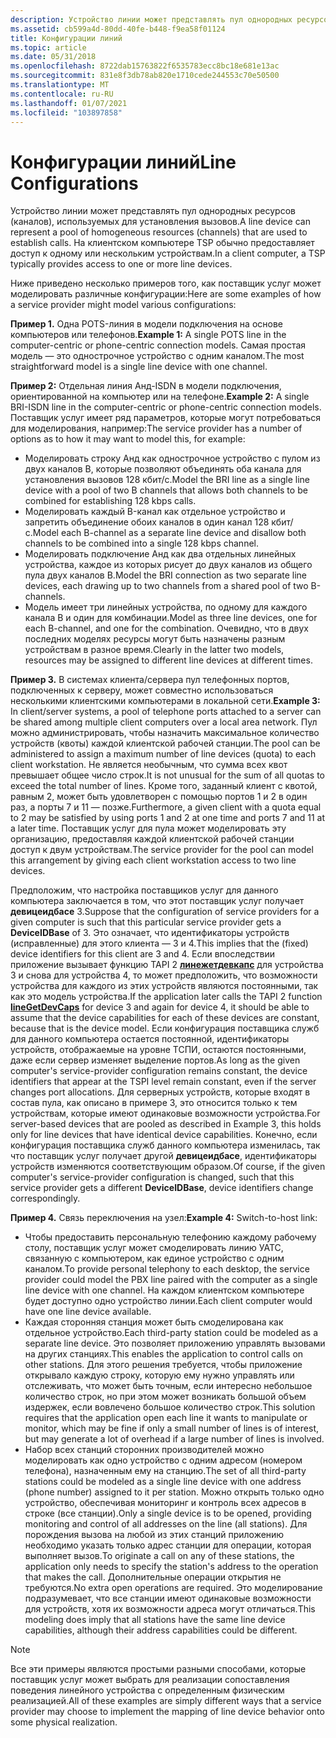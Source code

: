 ```yaml
---
description: Устройство линии может представлять пул однородных ресурсов (каналов), используемых для установления вызовов. На клиентском компьютере TSP обычно предоставляет доступ к одному или нескольким устройствам.
ms.assetid: cb599a4d-80dd-40fe-b448-f9ea58f01124
title: Конфигурации линий
ms.topic: article
ms.date: 05/31/2018
ms.openlocfilehash: 8722dab15763822f6535783ecc8bc18e681e13ac
ms.sourcegitcommit: 831e8f3db78ab820e1710cede244553c70e50500
ms.translationtype: MT
ms.contentlocale: ru-RU
ms.lasthandoff: 01/07/2021
ms.locfileid: "103897858"
---
```

# <a name="line-configurations"></a><span data-ttu-id="c2791-104">Конфигурации линий</span><span class="sxs-lookup"><span data-stu-id="c2791-104">Line Configurations</span></span>

<span data-ttu-id="c2791-105">Устройство линии может представлять пул однородных ресурсов (каналов), используемых для установления вызовов.</span><span class="sxs-lookup"><span data-stu-id="c2791-105">A line device can represent a pool of homogeneous resources (channels) that are used to establish calls.</span></span> <span data-ttu-id="c2791-106">На клиентском компьютере TSP обычно предоставляет доступ к одному или нескольким устройствам.</span><span class="sxs-lookup"><span data-stu-id="c2791-106">In a client computer, a TSP typically provides access to one or more line devices.</span></span>

<span data-ttu-id="c2791-107">Ниже приведено несколько примеров того, как поставщик услуг может моделировать различные конфигурации:</span><span class="sxs-lookup"><span data-stu-id="c2791-107">Here are some examples of how a service provider might model various configurations:</span></span>

<span data-ttu-id="c2791-108">**Пример 1.** Одна POTS-линия в модели подключения на основе компьютеров или телефонов.</span><span class="sxs-lookup"><span data-stu-id="c2791-108">**Example 1:** A single POTS line in the computer-centric or phone-centric connection models.</span></span> <span data-ttu-id="c2791-109">Самая простая модель — это однострочное устройство с одним каналом.</span><span class="sxs-lookup"><span data-stu-id="c2791-109">The most straightforward model is a single line device with one channel.</span></span>

<span data-ttu-id="c2791-110">**Пример 2:** Отдельная линия Анд-ISDN в модели подключения, ориентированной на компьютер или на телефоне.</span><span class="sxs-lookup"><span data-stu-id="c2791-110">**Example 2:** A single BRI-ISDN line in the computer-centric or phone-centric connection models.</span></span> <span data-ttu-id="c2791-111">Поставщик услуг имеет ряд параметров, которые могут потребоваться для моделирования, например:</span><span class="sxs-lookup"><span data-stu-id="c2791-111">The service provider has a number of options as to how it may want to model this, for example:</span></span>

-   <span data-ttu-id="c2791-112">Моделировать строку Анд как однострочное устройство с пулом из двух каналов B, которые позволяют объединять оба канала для установления вызовов 128 кбит/с.</span><span class="sxs-lookup"><span data-stu-id="c2791-112">Model the BRI line as a single line device with a pool of two B channels that allows both channels to be combined for establishing 128 kbps calls.</span></span>
-   <span data-ttu-id="c2791-113">Моделировать каждый B-канал как отдельное устройство и запретить объединение обоих каналов в один канал 128 кбит/с.</span><span class="sxs-lookup"><span data-stu-id="c2791-113">Model each B-channel as a separate line device and disallow both channels to be combined into a single 128 kbps channel.</span></span>
-   <span data-ttu-id="c2791-114">Моделировать подключение Анд как два отдельных линейных устройства, каждое из которых рисует до двух каналов из общего пула двух каналов B.</span><span class="sxs-lookup"><span data-stu-id="c2791-114">Model the BRI connection as two separate line devices, each drawing up to two channels from a shared pool of two B-channels.</span></span>
-   <span data-ttu-id="c2791-115">Модель имеет три линейных устройства, по одному для каждого канала B и один для комбинации.</span><span class="sxs-lookup"><span data-stu-id="c2791-115">Model as three line devices, one for each B-channel, and one for the combination.</span></span> <span data-ttu-id="c2791-116">Очевидно, что в двух последних моделях ресурсы могут быть назначены разным устройствам в разное время.</span><span class="sxs-lookup"><span data-stu-id="c2791-116">Clearly in the latter two models, resources may be assigned to different line devices at different times.</span></span>

<span data-ttu-id="c2791-117">**Пример 3.** В системах клиента/сервера пул телефонных портов, подключенных к серверу, может совместно использоваться несколькими клиентскими компьютерами в локальной сети.</span><span class="sxs-lookup"><span data-stu-id="c2791-117">**Example 3:** In client/server systems, a pool of telephone ports attached to a server can be shared among multiple client computers over a local area network.</span></span> <span data-ttu-id="c2791-118">Пул можно администрировать, чтобы назначить максимальное количество устройств (квоты) каждой клиентской рабочей станции.</span><span class="sxs-lookup"><span data-stu-id="c2791-118">The pool can be administered to assign a maximum number of line devices (quota) to each client workstation.</span></span> <span data-ttu-id="c2791-119">Не является необычным, что сумма всех квот превышает общее число строк.</span><span class="sxs-lookup"><span data-stu-id="c2791-119">It is not unusual for the sum of all quotas to exceed the total number of lines.</span></span> <span data-ttu-id="c2791-120">Кроме того, заданный клиент с квотой, равным 2, может быть удовлетворен с помощью портов 1 и 2 в один раз, а порты 7 и 11 — позже.</span><span class="sxs-lookup"><span data-stu-id="c2791-120">Furthermore, a given client with a quota equal to 2 may be satisfied by using ports 1 and 2 at one time and ports 7 and 11 at a later time.</span></span> <span data-ttu-id="c2791-121">Поставщик услуг для пула может моделировать эту организацию, предоставляя каждой клиентской рабочей станции доступ к двум устройствам.</span><span class="sxs-lookup"><span data-stu-id="c2791-121">The service provider for the pool can model this arrangement by giving each client workstation access to two line devices.</span></span>

<span data-ttu-id="c2791-122">Предположим, что настройка поставщиков услуг для данного компьютера заключается в том, что этот поставщик услуг получает **девицеидбасе** 3.</span><span class="sxs-lookup"><span data-stu-id="c2791-122">Suppose that the configuration of service providers for a given computer is such that this particular service provider gets a **DeviceIDBase** of 3.</span></span> <span data-ttu-id="c2791-123">Это означает, что идентификаторы устройств (исправленные) для этого клиента — 3 и 4.</span><span class="sxs-lookup"><span data-stu-id="c2791-123">This implies that the (fixed) device identifiers for this client are 3 and 4.</span></span> <span data-ttu-id="c2791-124">Если впоследствии приложение вызывает функцию TAPI 2 [**линежетдевкапс**](/windows/win32/api/tapi/nf-tapi-linegetdevcaps) для устройства 3 и снова для устройства 4, то может предположить, что возможности устройства для каждого из этих устройств являются постоянными, так как это модель устройства.</span><span class="sxs-lookup"><span data-stu-id="c2791-124">If the application later calls the TAPI 2 function [**lineGetDevCaps**](/windows/win32/api/tapi/nf-tapi-linegetdevcaps) for device 3 and again for device 4, it should be able to assume that the device capabilities for each of these devices are constant, because that is the device model.</span></span> <span data-ttu-id="c2791-125">Если конфигурация поставщика служб для данного компьютера остается постоянной, идентификаторы устройств, отображаемые на уровне ТСПИ, остаются постоянными, даже если сервер изменяет выделение портов.</span><span class="sxs-lookup"><span data-stu-id="c2791-125">As long as the given computer's service-provider configuration remains constant, the device identifiers that appear at the TSPI level remain constant, even if the server changes port allocations.</span></span> <span data-ttu-id="c2791-126">Для серверных устройств, которые входят в состав пула, как описано в примере 3, это относится только к тем устройствам, которые имеют одинаковые возможности устройства.</span><span class="sxs-lookup"><span data-stu-id="c2791-126">For server-based devices that are pooled as described in Example 3, this holds only for line devices that have identical device capabilities.</span></span> <span data-ttu-id="c2791-127">Конечно, если конфигурация поставщика служб данного компьютера изменилась, так что поставщик услуг получает другой **девицеидбасе**, идентификаторы устройств изменяются соответствующим образом.</span><span class="sxs-lookup"><span data-stu-id="c2791-127">Of course, if the given computer's service-provider configuration is changed, such that this service provider gets a different **DeviceIDBase**, device identifiers change correspondingly.</span></span>

<span data-ttu-id="c2791-128">**Пример 4.** Связь переключения на узел:</span><span class="sxs-lookup"><span data-stu-id="c2791-128">**Example 4:** Switch-to-host link:</span></span>

-   <span data-ttu-id="c2791-129">Чтобы предоставить персональную телефонию каждому рабочему столу, поставщик услуг может смоделировать линию УАТС, связанную с компьютером, как единое устройство с одним каналом.</span><span class="sxs-lookup"><span data-stu-id="c2791-129">To provide personal telephony to each desktop, the service provider could model the PBX line paired with the computer as a single line device with one channel.</span></span> <span data-ttu-id="c2791-130">На каждом клиентском компьютере будет доступно одно устройство линии.</span><span class="sxs-lookup"><span data-stu-id="c2791-130">Each client computer would have one line device available.</span></span>
-   <span data-ttu-id="c2791-131">Каждая сторонняя станция может быть смоделирована как отдельное устройство.</span><span class="sxs-lookup"><span data-stu-id="c2791-131">Each third-party station could be modeled as a separate line device.</span></span> <span data-ttu-id="c2791-132">Это позволяет приложению управлять вызовами на других станциях.</span><span class="sxs-lookup"><span data-stu-id="c2791-132">This enables the application to control calls on other stations.</span></span> <span data-ttu-id="c2791-133">Для этого решения требуется, чтобы приложение открывало каждую строку, которую ему нужно управлять или отслеживать, что может быть точным, если интересно небольшое количество строк, но при этом может возникать большой объем издержек, если вовлечено большое количество строк.</span><span class="sxs-lookup"><span data-stu-id="c2791-133">This solution requires that the application open each line it wants to manipulate or monitor, which may be fine if only a small number of lines is of interest, but may generate a lot of overhead if a large number of lines is involved.</span></span>
-   <span data-ttu-id="c2791-134">Набор всех станций сторонних производителей можно моделировать как одно устройство с одним адресом (номером телефона), назначенным ему на станцию.</span><span class="sxs-lookup"><span data-stu-id="c2791-134">The set of all third-party stations could be modeled as a single line device with one address (phone number) assigned to it per station.</span></span> <span data-ttu-id="c2791-135">Можно открыть только одно устройство, обеспечивая мониторинг и контроль всех адресов в строке (все станции).</span><span class="sxs-lookup"><span data-stu-id="c2791-135">Only a single device is to be opened, providing monitoring and control of all addresses on the line (all stations).</span></span> <span data-ttu-id="c2791-136">Для порождения вызова на любой из этих станций приложению необходимо указать только адрес станции для операции, которая выполняет вызов.</span><span class="sxs-lookup"><span data-stu-id="c2791-136">To originate a call on any of these stations, the application only needs to specify the station's address to the operation that makes the call.</span></span> <span data-ttu-id="c2791-137">Дополнительные операции открытия не требуются.</span><span class="sxs-lookup"><span data-stu-id="c2791-137">No extra open operations are required.</span></span> <span data-ttu-id="c2791-138">Это моделирование подразумевает, что все станции имеют одинаковые возможности для устройств, хотя их возможности адреса могут отличаться.</span><span class="sxs-lookup"><span data-stu-id="c2791-138">This modeling does imply that all stations have the same line device capabilities, although their address capabilities could be different.</span></span>

> [!Note]  
> <span data-ttu-id="c2791-139">Все эти примеры являются простыми разными способами, которые поставщик услуг может выбрать для реализации сопоставления поведения линейного устройства с определенным физическим реализацией.</span><span class="sxs-lookup"><span data-stu-id="c2791-139">All of these examples are simply different ways that a service provider may choose to implement the mapping of line device behavior onto some physical realization.</span></span>

 

 

 

